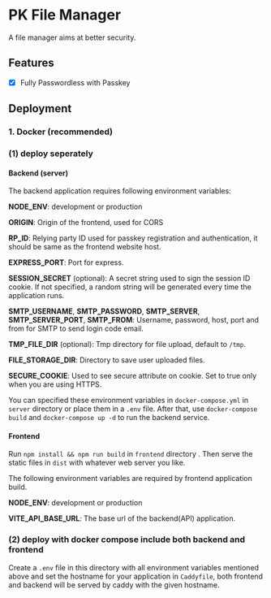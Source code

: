 # PK File Manager

A file manager aims at better security.

## Features

- [x] Fully Passwordless with Passkey

## Deployment

### 1. Docker (recommended)

### (1) deploy seperately

#### Backend (server)

The backend application requires following environment variables:

**NODE_ENV**: development or production

**ORIGIN**: Origin of the frontend, used for CORS

**RP_ID**: Relying party ID used for passkey registration and authentication, it should be same as the frontend website host.

**EXPRESS_PORT**: Port for express.

**SESSION_SECRET** (optional): A secret string used to sign the session ID cookie. If not specified, a random string will be generated every time the application runs.

**SMTP_USERNAME**, **SMTP_PASSWORD**, **SMTP_SERVER**, **SMTP_SERVER_PORT**, **SMTP_FROM**: Username, password, host, port and from for SMTP to send login code email.

**TMP_FILE_DIR** (optional): Tmp directory for file upload, default to `/tmp`.

**FILE_STORAGE_DIR**: Directory to save user uploaded files.

**SECURE_COOKIE**: Used to see secure attribute on cookie. Set to true only when you are using HTTPS.

You can specified these environment variables in `docker-compose.yml` in `server` directory or place them in a `.env` file. After that, use `docker-compose build` and `docker-compose up -d` to run the backend service.

#### Frontend

Run `npm install && npm run build` in `frontend` directory . Then serve the static files in `dist` with whatever web server you like.

The following environment variables are required by frontend application build.

**NODE_ENV**: development or production

**VITE_API_BASE_URL**: The base url of the backend(API) application.

### (2) deploy with docker compose include both backend and frontend

Create a `.env` file in this directory with all environment variables mentioned above and set the hostname for your application in `Caddyfile`, both frontend and backend will be served by caddy with the given hostname. 
